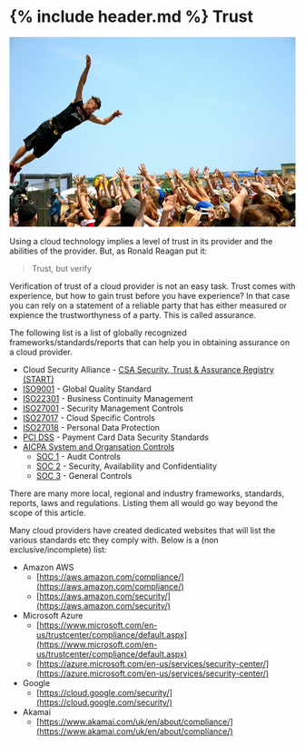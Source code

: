 {% include header.md %}
Trust
=====
[![Trust dive. a CC NC image by Jeff Budgell](../images/trust.jpg)](https://www.flickr.com/photos/54139148@N06/7599235018/)

Using a cloud technology implies a level of trust in its provider and the abilities of the provider. But, as Ronald Reagan put it:

> Trust, but verify

Verification of trust of a cloud provider is not an easy task. Trust comes with experience, but how to gain trust before you have experience? In that case you can rely on a statement of a reliable party that has either measured or expience the trustworthyness of a party. This is called assurance.

The following list is a list of globally recognized frameworks/standards/reports that can help you in obtaining assurance on a cloud provider.

* Cloud Security Alliance - [CSA Security, Trust & Assurance Registry (START)](https://cloudsecurityalliance.org/star/)
* [ISO9001](https://en.wikipedia.org/wiki/ISO_9000#ISO_9000_series_Quality_Management_Principles) - Global Quality Standard
* [ISO22301](https://en.wikipedia.org/wiki/ISO_22301) - Business Continuity Management
* [ISO27001](https://en.wikipedia.org/wiki/ISO/IEC_27001) - Security Management Controls
* [ISO27017](https://en.wikipedia.org/wiki/ISO/IEC_27000-series) - Cloud Specific Controls
* [ISO27018](https://en.wikipedia.org/wiki/ISO/IEC_27000-series) - Personal Data Protection
* [PCI DSS](https://www.pcisecuritystandards.org/pci_security/) - Payment Card Data Security Standards
* [AICPA System and Organsation Controls](https://www.aicpa.org/interestareas/frc/assuranceadvisoryservices/sorhome.html)
  - [SOC 1](https://www.aicpa.org/interestareas/frc/assuranceadvisoryservices/aicpasoc1report.html) - Audit Controls
  - [SOC 2](https://www.aicpa.org/interestareas/frc/assuranceadvisoryservices/aicpasoc2report.html) - Security, Availability and Confidentiality
  - [SOC 3](https://www.aicpa.org/interestareas/frc/assuranceadvisoryservices/aicpasoc3report.html) - General Controls

There are many more local, regional and industry frameworks, standards, reports, laws and regulations. Listing them all would go way beyond the scope of this article. 

Many cloud providers have created dedicated websites that will list the various standards etc they comply with. Below is a (non exclusive/incomplete) list:

* Amazon AWS
  - [https://aws.amazon.com/compliance/](https://aws.amazon.com/compliance/)
  - [https://aws.amazon.com/security/](https://aws.amazon.com/security/)
* Microsoft Azure
  - [https://www.microsoft.com/en-us/trustcenter/compliance/default.aspx](https://www.microsoft.com/en-us/trustcenter/compliance/default.aspx)
  - [https://azure.microsoft.com/en-us/services/security-center/](https://azure.microsoft.com/en-us/services/security-center/)
* Google
  - [https://cloud.google.com/security/](https://cloud.google.com/security/)
* Akamai
  - [https://www.akamai.com/uk/en/about/compliance/](https://www.akamai.com/uk/en/about/compliance/)

